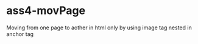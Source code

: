 # ass4-movPage

Moving from one page to aother in html only by using image tag nested in anchor tag <a><img></img></a>
